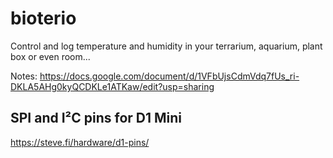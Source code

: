 # bioterio

Control and log temperature and humidity in your terrarium, aquarium, plant box or even room... 

Notes:
<https://docs.google.com/document/d/1VFbUjsCdmVdq7fUs_ri-DKLA5AHg0kyQCDKLe1ATKaw/edit?usp=sharing>

## SPI and I²C pins for D1 Mini

<https://steve.fi/hardware/d1-pins/>
